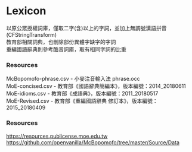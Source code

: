 # Lexicon

以原公眾授權詞庫，僅取二字(含)以上的字詞，並加上無調號漢語拼音(CFStringTransform)  
教育部相關詞典，也刪除部份異體字缺字的字詞  
重編國語辭典則參考酷音詞庫，取有相同字詞的比重  

### Resources

McBopomofo-phrase.csv - 小麥注音輸入法 phrase.occ  
MoE-concised.csv - 教育部《國語辭典簡編本》，版本編號：2014_20180611  
MoE-idioms.csv - 教育部《成語典》，版本編號：2011_20180517  
MoE-Revised.csv - 教育部《重編國語辭典 修訂本》，版本編號：2015_20180409  

### Resources

https://resources.publicense.moe.edu.tw
https://github.com/openvanilla/McBopomofo/tree/master/Source/Data
